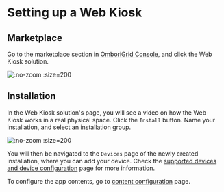 # Setting up a Web Kiosk

## Marketplace
Go to the marketplace section in [OmboriGrid Console](https://console.omborigrid.com), and click the Web Kiosk solution.

![](/assets/web-kiosk-marketplace.png ":no-zoom :size=200")

## Installation
In the Web Kiosk solution's page, you will see a video on how the Web Kiosk works in a real physical space. Click the `Install` button. Name your installation, and select an installation group.

![](/assets/web-kiosk-install.png ":no-zoom :size=200")

You will then be navigated to the `Devices` page of the newly created installation, where you can add your device. Check the [supported devices and device configuration](/apps/web-kiosk/device-configuration) page for more information.

To configure the app contents, go to [content configuration](/apps/web-kiosk/adding-content) page.
